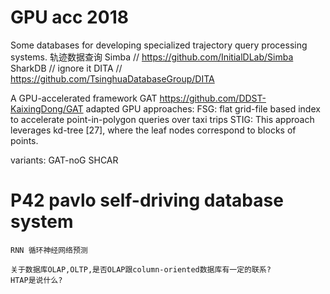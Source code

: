 # GPU acc 2018
Some databases for developing specialized trajectory query processing systems.
轨迹数据查询
    Simba    // https://github.com/InitialDLab/Simba
    SharkDB  // ignore it
    DITA     // https://github.com/TsinghuaDatabaseGroup/DITA

A GPU-accelerated framework
    GAT https://github.com/DDST-KaixingDong/GAT
adapted GPU approaches:
	FSG:  flat grid-file based index to accelerate point-in-polygon queries over taxi trips
	STIG: This approach leverages kd-tree [27], where the leaf nodes correspond to blocks of points.

variants: GAT-noG
	SHCAR

# P42 pavlo self-driving database system
	RNN 循环神经网络预测

    关于数据库OLAP,OLTP,是否OLAP跟column-oriented数据库有一定的联系?
    HTAP是说什么?
